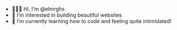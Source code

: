 - 🤸🏻‍♀️ Hi, I’m @elmrghs
- 👀 I’m interested in building beautiful websites
- 🌱 I’m currently learning how to code and feeling quite intimidated!

<!---
elmrghs/elmrghs is a ✨ special ✨ repository because its `README.md` (this file) appears on your GitHub profile.
You can click the Preview link to take a look at your changes.
--->
